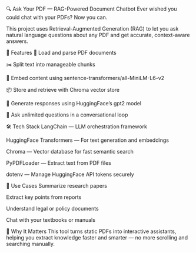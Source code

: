 🔍 Ask Your PDF — RAG-Powered Document Chatbot
Ever wished you could chat with your PDFs? Now you can.

This project uses Retrieval-Augmented Generation (RAG) to let you ask natural language questions about any PDF and get accurate, context-aware answers.

🚀 Features
📄 Load and parse PDF documents

✂️ Split text into manageable chunks

🧠 Embed content using sentence-transformers/all-MiniLM-L6-v2

📦 Store and retrieve with Chroma vector store

🤖 Generate responses using HuggingFace’s gpt2 model

🔁 Ask unlimited questions in a conversational loop

🛠️ Tech Stack
LangChain — LLM orchestration framework

HuggingFace Transformers — For text generation and embeddings

Chroma — Vector database for fast semantic search

PyPDFLoader — Extract text from PDF files

dotenv — Manage HuggingFace API tokens securely

🧠 Use Cases
Summarize research papers

Extract key points from reports

Understand legal or policy documents

Chat with your textbooks or manuals

🌟 Why It Matters
This tool turns static PDFs into interactive assistants, helping you extract knowledge faster and smarter — no more scrolling and searching manually.
